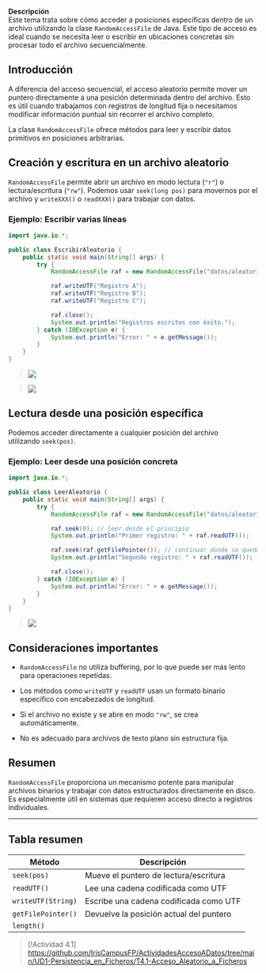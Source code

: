 **Descripción**  
Este tema trata sobre cómo acceder a posiciones específicas dentro de un archivo utilizando la clase `RandomAccessFile` de Java. Este tipo de acceso es ideal cuando se necesita leer o escribir en ubicaciones concretas sin procesar todo el archivo secuencialmente.

## Introducción

A diferencia del acceso secuencial, el acceso aleatorio permite mover un puntero directamente a una posición determinada dentro del archivo. Esto es útil cuando trabajamos con registros de longitud fija o necesitamos modificar información puntual sin recorrer el archivo completo.

La clase `RandomAccessFile` ofrece métodos para leer y escribir datos primitivos en posiciones arbitrarias.

## Creación y escritura en un archivo aleatorio

`RandomAccessFile` permite abrir un archivo en modo lectura (`"r"`) o lectura/escritura (`"rw"`). Podemos usar `seek(long pos)` para movernos por el archivo y `writeXXX()` o `readXXX()` para trabajar con datos.

### Ejemplo: Escribir varias líneas

```java
import java.io.*;

public class EscribirAleatorio {
    public static void main(String[] args) {
        try {
            RandomAccessFile raf = new RandomAccessFile("datos/aleatorio.txt", "rw");

            raf.writeUTF("Registro A");
            raf.writeUTF("Registro B");
            raf.writeUTF("Registro C");

            raf.close();
            System.out.println("Registros escritos con éxito.");
        } catch (IOException e) {
            System.out.println("Error: " + e.getMessage());
        }
    }
}
```

> ![](ejecucion_EscribirAleatorio.png)

> ![](ejecucion2_EscribirAleatorio.png)

## Lectura desde una posición específica

Podemos acceder directamente a cualquier posición del archivo utilizando `seek(pos)`.

### Ejemplo: Leer desde una posición concreta

```java
import java.io.*;

public class LeerAleatorio {
    public static void main(String[] args) {
        try {
            RandomAccessFile raf = new RandomAccessFile("datos/aleatorio.txt", "r");

            raf.seek(0); // leer desde el principio
            System.out.println("Primer registro: " + raf.readUTF());

            raf.seek(raf.getFilePointer()); // continuar donde se quedó
            System.out.println("Segundo registro: " + raf.readUTF());

            raf.close();
        } catch (IOException e) {
            System.out.println("Error: " + e.getMessage());
        }
    }
}
```

> ![](ejecucion_LeerAleatorio.png)

## Consideraciones importantes

- `RandomAccessFile` no utiliza buffering, por lo que puede ser más lento para operaciones repetidas.
    
- Los métodos como `writeUTF` y `readUTF` usan un formato binario específico con encabezados de longitud.
    
- Si el archivo no existe y se abre en modo `"rw"`, se crea automáticamente.
    
- No es adecuado para archivos de texto plano sin estructura fija.

## Resumen

`RandomAccessFile` proporciona un mecanismo potente para manipular archivos binarios y trabajar con datos estructurados directamente en disco. Es especialmente útil en sistemas que requieren acceso directo a registros individuales.

---
## Tabla resumen

|Método|Descripción|
|---|---|
|`seek(pos)`|Mueve el puntero de lectura/escritura|
|`readUTF()`|Lee una cadena codificada como UTF|
|`writeUTF(String)`|Escribe una cadena codificada como UTF|
|`getFilePointer()`|Devuelve la posición actual del puntero|
|`length()`|

> [!Actividad 4.1]
> https://github.com/IrisCampusFP/ActividadesAccesoADatos/tree/main/UD1-Persistencia_en_Ficheros/T4.1-Acceso_Aleatorio_a_Ficheros
